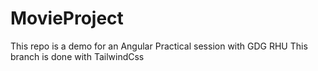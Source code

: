 # MovieProject

This repo is a demo for an Angular Practical session with GDG RHU
This branch is done with TailwindCss